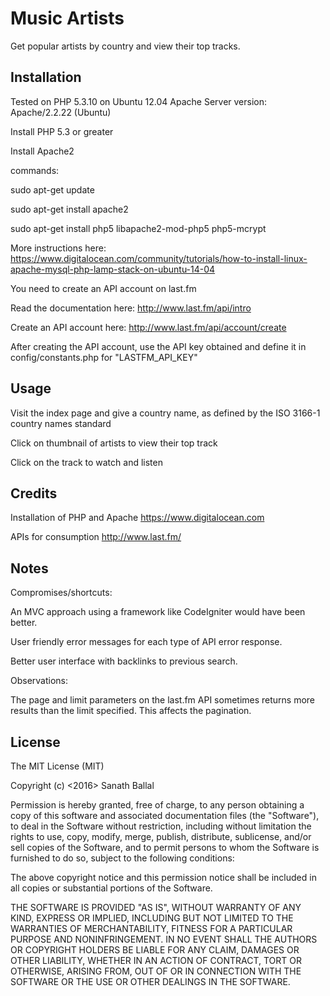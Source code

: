 # Music Artists

Get popular artists by country and view their top tracks.

## Installation

Tested on PHP 5.3.10 on Ubuntu 12.04
Apache Server version: Apache/2.2.22 (Ubuntu)

Install PHP 5.3 or greater

Install Apache2

commands:

sudo apt-get update

sudo apt-get install apache2

sudo apt-get install php5 libapache2-mod-php5 php5-mcrypt

More instructions here:
https://www.digitalocean.com/community/tutorials/how-to-install-linux-apache-mysql-php-lamp-stack-on-ubuntu-14-04


You need to create an API account on last.fm

Read the documentation here:
http://www.last.fm/api/intro

Create an API account here:
http://www.last.fm/api/account/create

After creating the API account, use the API key obtained and define it in
config/constants.php
for
"LASTFM_API_KEY"

## Usage

Visit the index page and give a country name, as defined by the ISO 3166-1 country names standard

Click on thumbnail of artists to view their top track

Click on the track to watch and listen

## Credits

Installation of PHP and Apache
https://www.digitalocean.com

APIs for consumption
http://www.last.fm/

## Notes

Compromises/shortcuts:

An MVC approach using a framework like CodeIgniter would have been better.

User friendly error messages for each type of API error response.

Better user interface with backlinks to previous search.


Observations:

The page and limit parameters on the last.fm API sometimes returns more results than the limit specified.
This affects the pagination.

## License

The MIT License (MIT)

Copyright (c) <2016> Sanath Ballal

Permission is hereby granted, free of charge, to any person obtaining a copy
of this software and associated documentation files (the "Software"), to deal
in the Software without restriction, including without limitation the rights
to use, copy, modify, merge, publish, distribute, sublicense, and/or sell
copies of the Software, and to permit persons to whom the Software is
furnished to do so, subject to the following conditions:

The above copyright notice and this permission notice shall be included in
all copies or substantial portions of the Software.

THE SOFTWARE IS PROVIDED "AS IS", WITHOUT WARRANTY OF ANY KIND, EXPRESS OR
IMPLIED, INCLUDING BUT NOT LIMITED TO THE WARRANTIES OF MERCHANTABILITY,
FITNESS FOR A PARTICULAR PURPOSE AND NONINFRINGEMENT. IN NO EVENT SHALL THE
AUTHORS OR COPYRIGHT HOLDERS BE LIABLE FOR ANY CLAIM, DAMAGES OR OTHER
LIABILITY, WHETHER IN AN ACTION OF CONTRACT, TORT OR OTHERWISE, ARISING FROM,
OUT OF OR IN CONNECTION WITH THE SOFTWARE OR THE USE OR OTHER DEALINGS IN
THE SOFTWARE.
